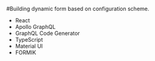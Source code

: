 #Building dynamic form based on configuration scheme.
- React
- Apollo GraphQL
- GraphQL Code Generator
- TypeScript
- Material UI
- FORMIK
